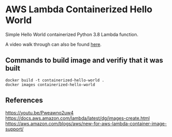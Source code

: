 # AWS Lambda Containerized Hello World
Simple Hello World containerized Python 3.8 Lambda function.

A video walk through can also be found [here](https://youtu.be/Pweawno2uw4).
## Commands to build image and verifiy that it was built
```shell
docker build -t containerized-hello-world .
docker images containerized-hello-world
```

## References
https://youtu.be/Pweawno2uw4   
https://docs.aws.amazon.com/lambda/latest/dg/images-create.html    
https://aws.amazon.com/blogs/aws/new-for-aws-lambda-container-image-support/
